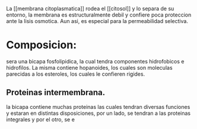 La [[membrana citoplasmatica]] rodea el [[citosol]] y lo separa de su entorno, la membrana es estructuralmente debil y confiere poca proteccion ante la lisis osmotica. Aun asi, es especial para la permeabilidad selectiva.

# Composicion:
sera una bicapa fosfolipidica, la cual tendra componentes hidrofobicos e hidrofilos. La misma contiene  hopanoides, los cuales son moleculas parecidas a los esteroles, los cuales le confieren rigides.
## Proteinas intermembrana.
la bicapa contiene muchas proteinas las cuales tendran diversas funciones y estaran en distintas disposiciones,  por un lado, se tendran a las proteinas integrales y por el otro, se e